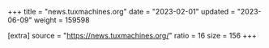 +++
title = "news.tuxmachines.org"
date = "2023-02-01"
updated = "2023-06-09"
weight = 159598

[extra]
source = "https://news.tuxmachines.org/"
ratio = 16
size = 156
+++
